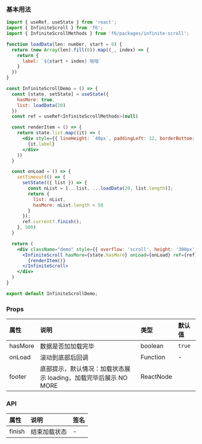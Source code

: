 <div class="block-panel">
<h3>基本用法</h3>

```jsx
import { useRef, useState } from 'react';
import { InfiniteScroll } from 'f6';
import { InfiniteScrollMethods } from 'f6/packages/infinite-scroll';

function loadData(len: number, start = 0) {
  return (new Array(len).fill(0)).map((_, index) => {
    return {
      label: `${start + index} 哈哈`
    }
  })
}

const InfiniteScrollDemo = () => {
  const [state, setState] = useState({
    hasMore: true,
    list: loadData(20)
  })
  const ref = useRef<InfiniteScrollMethods>(null)

  const renderItem = () => {
    return state.list.map((it) => (
      <div style={{ lineHeight: `40px`, paddingLeft: 12, borderBottom: '1px solid #f5f5f5' }}>
        {it.label}
      </div>
    ))
  }

  const onLoad = () => {
    setTimeout(() => {
      setState(({ list }) => {
        const nList = [...list, ...loadData(20, list.length)];
        return {
          list: nList,
          hasMore: nList.length < 50
        }
      });
      ref.current?.finish();
    }, 500)
  }

  return (
    <div className="demo" style={{ overflow: 'scroll', height: '300px', background: '#fff' }}>
      <InfiniteScroll hasMore={state.hasMore} onLoad={onLoad} ref={ref}>
        {renderItem()}
      </InfiniteScroll>
    </div>
  )
}

export default InfiniteScrollDemo;
```
</div>
<div class="block-panel">

<h3>Props</h3>

| 属性 | 说明 | 类型 | 默认值 |
| :-  | :- | :- | :- |
| hasMore | 数据是否加加载完毕 | boolean | `true` |
| onLoad | 滚动到底部后回调 | Function | - |
| footer | 底部提示，默认情况：加载状态展示 loading，加载完毕后展示 NO MORE | ReactNode |


</div>
<div class="block-panel">

<h3>API</h3>

| 属性 | 说明 | 签名 |
| :-  | :- | :- |
| finish | 结束加载状态 | - |
</div>